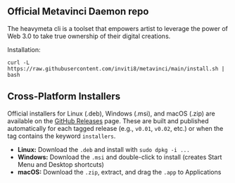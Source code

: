 ## Official Metavinci Daemon repo

The heavymeta cli is a toolset that empowers artist to leverage the power of Web 3.0 to take true ownership of their digital creations.

Installation:

```
curl -L https://raw.githubusercontent.com/inviti8/metavinci/main/install.sh | bash
```

## Cross-Platform Installers

Official installers for Linux (.deb), Windows (.msi), and macOS (.zip) are available on the [GitHub Releases](https://github.com/inviti8/metavinci/releases) page. These are built and published automatically for each tagged release (e.g., `v0.01`, `v0.02`, etc.) or when the tag contains the keyword `installers`.

- **Linux:** Download the `.deb` and install with `sudo dpkg -i ...`
- **Windows:** Download the `.msi` and double-click to install (creates Start Menu and Desktop shortcuts)
- **macOS:** Download the `.zip`, extract, and drag the `.app` to Applications


